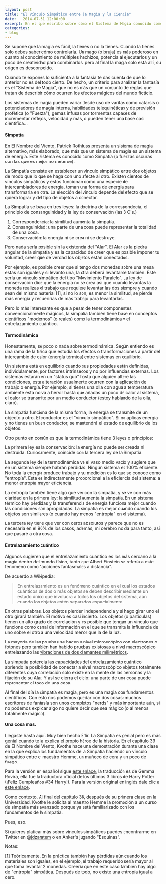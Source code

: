 ```yaml
---
layout: post
title: "El Vínculo Simpático entre la Magia y la Ciencia"
date:   2014-07-31 12:00:00
excerpt: En el que escribo sobre cómo el Sistema de Magia conocido como Simpatía tiene fundamentación científica.
categories:
- blog
---
```


Se supone que la magia es fácil, la tienes o no la tienes. Cuando la tienes solo debes saber cómo controlarla. Un mago (o bruja) es más poderoso en cuanto al conocimiento de múltiples hechizos, potencia al ejecutarlos y un poco de creatividad para combinarlos, pero al final la magia solo está allí, su origen es desconocido.

Cuando te expones lo suficienta a la fantasía te das cuenta de que lo anterior no es del todo cierto. De hecho, un criterio para analizar la fantasía es el "Sistema de Magia", que no es más que un conjunto de reglas que tratan de describir cómo ocurren los efectos mágicos del mundo ficticio. 

Los sistemas de magia pueden variar desde uso de varitas como catarsis o potenciadores de magia interna, habilidades telequinéticas y de previsión profética (o "Fuerza"), gemas infusas por tormentas capaces de incrementar reflejos, velocidad y más, o pueden tener una base casi científica...

#### Simpatía

En El Nombre del Viento, Patrick Rothfuss presenta un sistema de magia alternativo, más elaborado, que más que un sistema de magia es un sistema de energía. Este sistema es conocido como Simpatía (o fuerzas oscuras con las que es mejor no meterse).

La Simpatía consiste en establecer un vínculo simpático entre dos objetos de modo que lo que se haga con uno afecte al otro. Existen cientos de vínculos simpáticos y estos funcionan como una especie de intercambiadores de energía, toman una forma de energía para transformarla en otra. La elección del vínculo depende del efecto que se quiera lograr y del tipo de objetos a conectar.

La Simpatía se basa en tres leyes: la doctrina de la correspondecia, el principio de consanguinidad y la ley de conservación (las 3 C's.)

1. Correspondencia: la similitud aumenta la simpatía.
1. Consanguinidad: una parte de una cosa puede representar la totalidad de una cosa.
1. Conservación: la energía ni se crea ni se destruye.

Pero nada sería posible sin la existencia del "Alar". El Alar es la piedra angular de la simpatía y es la capacidad de creer que es posible imponer tu voluntad, creer que de verdad los objetos están conectados. 

Por ejemplo, es posible creer que si tengo dos monedas sobre una mesa estas son iguales y si levanto una, la otra deberá levantarse también. Este sería un vínculo simpático del tipo "Movimiento Paralelo". La ley de conservación dice que la energía no se crea así que cuando levantas la moneda realizas el trabajo que requiere levantar las dos siempre y cuando sean del mismo material [1], si no lo son, es menor la similitud, se pierde más energía y requerirías de más trabajo para levantarlas.

Pero lo más interesante es que a pesar de tener componentes convencionalmente mágicos, la simpatía también tiene base en conceptos científicos "modernos" (o reales) como la termodinámica y el entrelazamiento cuántico.

#### Termodinámica

Honestamente, sé poco o nada sobre termodinámica. Según entiendo es una rama de la física que estudia los efectos o transformaciones a partir del intercambio de calor (energía térmica) entre sistemas en equilibrio. 

Un sistema está en equilibrio cuando sus propiedades están definidas, individulamente, por factores intrínsecos y no por influencias externas. Los sistemas estarán en un "status quo" hasta que alguien altere las condiciones, esta alteración usualmente ocurren con la aplicación de trabajo o energía. Por ejemplo, si tienes una olla con agua a temperatura ambiente esta no va a hervir hasta que añadas un poco de calor al sistema, el calor se transmite por un medio conductor (estoy hablando de la olla, claro).

La simpatía funciona de la misma forma, la energía se transmite de un objecto a otro. El conductor es el "vínculo simpático". Si no aplicas energía y no tienes un buen conductor, se mantendrá el estado de equilibrio de los objetos.

Otro punto en común es que la termodinámica tiene 3 leyes o principios: 

La primera ley es la conservación: la energía no puede ser creada ni destruida. Curiosamente, coincide con la tercera ley de la Simpatía.

La segunda ley de la termodinámica ve el vaso medio vacío y sugiere que en un sistema siempre habrán pérdidas. Ningún sistema es 100% eficiente. No toda la energía produce trabajo y su medición es lo que se conoce como "entropía". Esta es indirectamente proporcional a la eficiencia del sistema: a menor entropía mayor eficiencia.

La entropía también tiene algo que ver con la simpatía, y se ve con más claridad en la primera ley: la similitud aumenta la simpatía. En un sistema térmico hay pérdidas y la transferencia de energía funciona mejor cuando las condiciones son apropidadas. La simpatía es mejor cuando cuando los objetos son similares (o cuando hay menos "entropía" en el sistema).

La tercera ley tiene que ver con ceros absolutos y parece que no es necesaria en el 90% de los casos, además, mi cerebro no da para tanto, así que pasaré a otra cosa.


#### Entrelazamiento cuántico

Algunos sugieren que el entrelazamiento cuántico es los más cercano a la magia dentro del mundo físico, tanto que Albert Einstein se refería a este fenómeno como "acciones fantasmales a distancia".

De acuerdo a Wikipedia:

> En entrelazamiento es un fenómeno cuántico en el cual los estados cuánticos de dos o más objetos se deben describir mediante un estado único que involucra a todos los objetos del sistema, aún cuando los objetos estén separados espacialmente.

En otras palabras. Los objetos pierden independencia y si hago girar uno el otro girará también. El motivo es casi incierto. Los objetos (o partículas) tienen un alto grado de correlación y es posible que tengan un vínculo que funcione como canal de información en el que se transmita la influencia de uno sobre el otro a una velocidad menor que la de la luz.

La mayoría de las pruebas se hacen a nivel microscópico con electrones o fotones pero también han habido pruebas existosas a nivel macroscópico entrelazando las [vibraciones de dos diamantes milimétricos][lnk-macro-entaglement].

La simpatía potencia las capacidades del entrelazamiento cuántico abriendo la posibilidad de conectar a nivel macroscópico objetos totalmente diferentes cuya correlación solo existe en la mente de las personas y la fijación de su Alar. Y así se cierra el ciclo: una parte de una cosa puede representar el todo de una cosa.

Al final del día la simpatía es magia, pero es una magia con fundamentos científicos. Con esto nos podemos quedar con dos cosas: muchos escritores de fantasía son unos completos "nerds" y más importante aún, si no podemos explicar algo no quiere decir que sea mágico (o al menos totalmente mágico).

#### Una cosa más.

Llegaste hasta aquí. Muy bien hecho E'lir. La Simpatía es genial pero es más genial cuando te la explica el propio héroe de la historia. En el capítulo 39 de El Nombre del Viento, Kvothe hace una demostración durante una clase en la que explica los fundamentos de la Simpatía haciendo un vínculo simpático entre el maestro Hemme, un muñeco de cera y un poco de fuego...

Para la versión en español sigue [este enlace][lnk-spanish], la traducción es de Gemma Rovira, ella fue la traductora oficial de los últimos 3 libros de Harry Potter (¡Feliz Cumpleaños #34 Harry!). Para la versión original en inglés dale clic a [este enlace][lnk-english].

Como contexto. Al final del capítulo 38, después de su primera clase en la Universidad, Kvothe le solicita al maestro Hemme la promoción a un curso de simpatía más avanzado porque ya está familiarizado con los fundamentos de la simpatía.

Pues, eso.

Si quieres platicar más sobre vínculos simpáticos puedes encontrarme en Twitter en [@jdzaratem](https://www.twitter.com/jdzaratem) o en Anker's jugando "Esquinas".


Notas:

[1] Teóricamente. En la práctica también hay pérdidas aún cuando los materiales son iguales, en el ejemplo, el trabajo requerido sería mayor al que toma levantar 2 monedas. Creería que en este caso también hay algo de "entropía" simpática. Después de todo, no existe una entropía igual a cero.


[lnk-macro-entaglement]:http://www.livescience.com/17264-quantum-entanglement-macroscopic-diamonds.html
[lnk-english]:http://goo.gl/8sdR8c
[lnk-spanish]: http://goo.gl/YIFYph